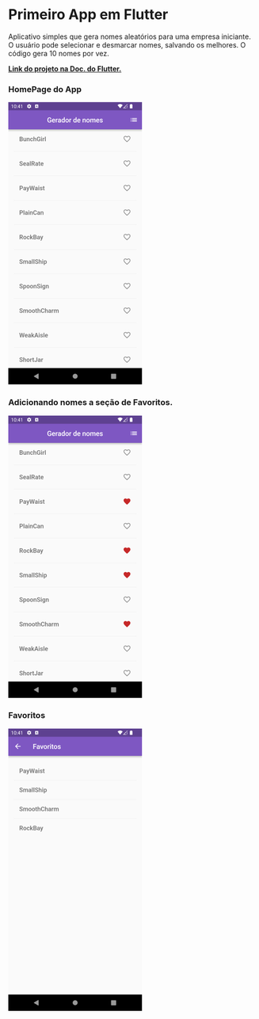 # Primeiro App em Flutter

Aplicativo simples que gera nomes aleatórios para uma empresa iniciante. O usuário pode selecionar e desmarcar nomes, salvando os melhores. O código gera 10 nomes por vez.

[**Link do projeto na Doc. do Flutter.**](https://docs.flutter.dev/get-started/codelab)

### HomePage do App  

![HomePage](images/home_page.png)  

### Adicionando nomes a seção de Favoritos.

![HomePage Add Favorites](images/home_add_favorites.png)  

### Favoritos  

![Favorites](images/favorites.png)   
